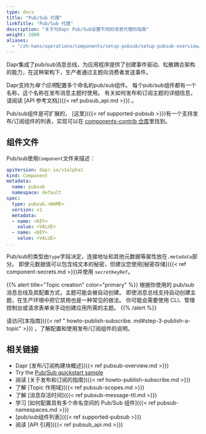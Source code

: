 ```yaml
---
type: docs
title: "Pub/Sub 代理"
linkTitle: "Pub/Sub 代理"
description: "关于为Dapr Pub/Sub设置不同的消息代理的指南"
weight: 2000
aliases:
  - "/zh-hans/operations/components/setup-pubsub/setup-pubsub-overview/"
---
```


Dapr集成了pub/sub消息总线，为应用程序提供了创建事件驱动、松散耦合架构的能力，在这种架构下，生产者通过主题向消费者发送事件。

Dapr支持为*每个应用*配置多个命名的pub/sub组件。 每个pub/sub组件都有一个名称，这个名称在发布消息主题时使用。 有关如何发布和订阅主题的详细信息，请阅读 [API 参考文档]({{< ref pubsub_api.md >}}) 。

Pub/sub组件是可扩展的， [这里]({{< ref supported-pubsub >}})有一个支持发布/订阅组件的列表，实现可以在 [components-contrib 仓库](https://github.com/dapr/components-contrib)里找到。

## 组件文件

Pub/sub使用`Component`文件来描述：

```yaml
apiVersion: dapr.io/v1alpha1
kind: Component
metadata:
  name: pubsub
  namespace: default
spec:
  type: pubsub.<NAME>
  version: v1
  metadata:
  - name: <KEY>
    value: <VALUE>
  - name: <KEY>
    value: <VALUE>
...
```

Pub/sub的类型由`type`字段决定，连接地址和其他元数据等属性放在`.metadata`部分。 即使元数据值可以包含纯文本的秘密，但建议您使用[秘密存储]({{< ref component-secrets.md >}})并使用 `secretKeyRef`。

{{% alert title="Topic creation" color="primary" %}}
根据你使用的 pub/sub 消息总线及其配置方式，主题可能会被自动创建。 即使消息总线支持自动创建主题，在生产环境中把它禁用也是一种常见的做法。 你可能会需要使用 CLI、管理控制台或请求表单来手动创建应用所需的主题。
{{% /alert %}}

请访问[本指南]({{< ref " howto-publish-subscribe. md#step-3-publish-a-topic" >}}) ，了解配置和使用发布/订阅组件的说明。

## 相关链接

- Dapr [发布/订阅构建块概述]({{< ref pubsub-overview.md >}})
- Try the [Pub/Sub quickstart sample](https://github.com/dapr/quickstarts/tree/master/pub_sub)
- 阅读 [关于发布和订阅的指南]({{< ref howto-publish-subscribe.md >}})
- 了解 [Topic 作用域]({{< ref pubsub-scopes.md >}})
- 了解 [消息存活时间]({{< ref pubsub-message-ttl.md >}})
- 学习 [如何配置具有多个命名空间的 Pub/Sub 组件]({{< ref pubsub-namespaces.md >}})
- [pub/sub组件列表]({{< ref supported-pubsub >}})
- 阅读 [API 引用]({{< ref pubsub_api.md >}})
